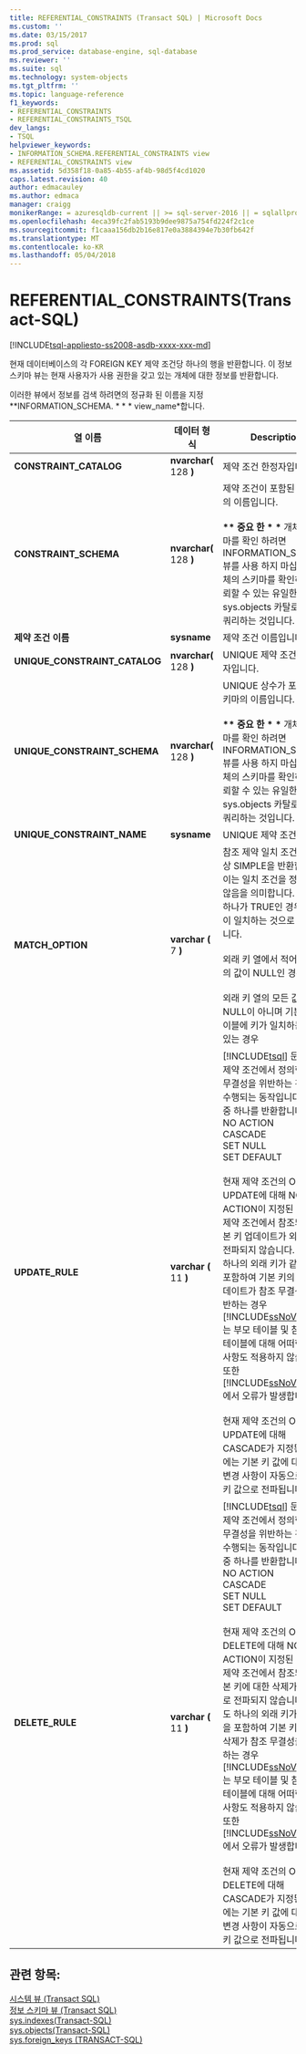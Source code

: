 ```yaml
---
title: REFERENTIAL_CONSTRAINTS (Transact SQL) | Microsoft Docs
ms.custom: ''
ms.date: 03/15/2017
ms.prod: sql
ms.prod_service: database-engine, sql-database
ms.reviewer: ''
ms.suite: sql
ms.technology: system-objects
ms.tgt_pltfrm: ''
ms.topic: language-reference
f1_keywords:
- REFERENTIAL_CONSTRAINTS
- REFERENTIAL_CONSTRAINTS_TSQL
dev_langs:
- TSQL
helpviewer_keywords:
- INFORMATION_SCHEMA.REFERENTIAL_CONSTRAINTS view
- REFERENTIAL_CONSTRAINTS view
ms.assetid: 5d358f18-0a85-4b55-af4b-98d5f4cd1020
caps.latest.revision: 40
author: edmacauley
ms.author: edmaca
manager: craigg
monikerRange: = azuresqldb-current || >= sql-server-2016 || = sqlallproducts-allversions
ms.openlocfilehash: 4eca39fc2fab5193b9dee9875a754fd224f2c1ce
ms.sourcegitcommit: f1caaa156db2b16e817e0a3884394e7b30fb642f
ms.translationtype: MT
ms.contentlocale: ko-KR
ms.lasthandoff: 05/04/2018
---
```

# <a name="referentialconstraints-transact-sql"></a>REFERENTIAL_CONSTRAINTS(Transact-SQL)
[!INCLUDE[tsql-appliesto-ss2008-asdb-xxxx-xxx-md](../../includes/tsql-appliesto-ss2008-asdb-xxxx-xxx-md.md)]

  현재 데이터베이스의 각 FOREIGN KEY 제약 조건당 하나의 행을 반환합니다. 이 정보 스키마 뷰는 현재 사용자가 사용 권한을 갖고 있는 개체에 대한 정보를 반환합니다.  
  
 이러한 뷰에서 정보를 검색 하려면의 정규화 된 이름을 지정 **INFORMATION_SCHEMA. * * * view_name*합니다.  
  
|열 이름|데이터 형식|Description|  
|-----------------|---------------|-----------------|  
|**CONSTRAINT_CATALOG**|**nvarchar(** 128 **)**|제약 조건 한정자입니다.|  
|**CONSTRAINT_SCHEMA**|**nvarchar(** 128 **)**|제약 조건이 포함된 스키마의 이름입니다.<br /><br /> **\*\* 중요 한 \* \***  개체의 스키마를 확인 하려면 INFORMATION_SCHEMA 뷰를 사용 하지 마십시오. 개체의 스키마를 확인하는 신뢰할 수 있는 유일한 방법은 sys.objects 카탈로그 뷰를 쿼리하는 것입니다.|  
|**제약 조건 이름**|**sysname**|제약 조건 이름입니다.|  
|**UNIQUE_CONSTRAINT_CATALOG**|**nvarchar(** 128 **)**|UNIQUE 제약 조건의 한정자입니다.|  
|**UNIQUE_CONSTRAINT_SCHEMA**|**nvarchar(** 128 **)**|UNIQUE 상수가 포함된 스키마의 이름입니다.<br /><br /> **\*\* 중요 한 \* \***  개체의 스키마를 확인 하려면 INFORMATION_SCHEMA 뷰를 사용 하지 마십시오. 개체의 스키마를 확인하는 신뢰할 수 있는 유일한 방법은 sys.objects 카탈로그 뷰를 쿼리하는 것입니다.|  
|**UNIQUE_CONSTRAINT_NAME**|**sysname**|UNIQUE 제약 조건입니다.|  
|**MATCH_OPTION**|**varchar (** 7 **)**|참조 제약 일치 조건이며 항상 SIMPLE을 반환합니다. 이는 일치 조건을 정의하지 않음을 의미합니다. 다음 중 하나가 TRUE인 경우에 조건이 일치하는 것으로 간주됩니다.<br /><br /> 외래 키 열에서 적어도 하나의 값이 NULL인 경우<br /><br /> 외래 키 열의 모든 값이 NULL이 아니며 기본 키 테이블에 키가 일치하는 행이 있는 경우|  
|**UPDATE_RULE**|**varchar (** 11 **)**|[!INCLUDE[tsql](../../includes/tsql-md.md)] 문이 현재 제약 조건에서 정의한 참조 무결성을 위반하는 경우에 수행되는 동작입니다. 다음 중 하나를 반환합니다. <br />NO ACTION<br />CASCADE<br />SET NULL<br />SET DEFAULT<br /><br /> 현재 제약 조건의 ON UPDATE에 대해 NO ACTION이 지정된 경우에는 제약 조건에서 참조되는 기본 키 업데이트가 외래 키로 전파되지 않습니다. 적어도 하나의 외래 키가 같은 값을 포함하여 기본 키의 해당 업데이트가 참조 무결성을 위반하는 경우 [!INCLUDE[ssNoVersion](../../includes/ssnoversion-md.md)]는 부모 테이블 및 참조하는 테이블에 대해 어떠한 변경 사항도 적용하지 않습니다. 또한 [!INCLUDE[ssNoVersion](../../includes/ssnoversion-md.md)]에서 오류가 발생합니다.<br /><br /> 현재 제약 조건의 ON UPDATE에 대해 CASCADE가 지정된 경우에는 기본 키 값에 대한 모든 변경 사항이 자동으로 외래 키 값으로 전파됩니다.|  
|**DELETE_RULE**|**varchar (** 11 **)**|[!INCLUDE[tsql](../../includes/tsql-md.md)] 문이 현재 제약 조건에서 정의한 참조 무결성을 위반하는 경우에 수행되는 동작입니다. 다음 중 하나를 반환합니다. <br />NO ACTION<br />CASCADE<br />SET NULL<br />SET DEFAULT<br /><br /> 현재 제약 조건의 ON DELETE에 대해 NO ACTION이 지정된 경우에는 제약 조건에서 참조되는 기본 키에 대한 삭제가 외래 키로 전파되지 않습니다. 적어도 하나의 외래 키가 같은 값을 포함하여 기본 키의 해당 삭제가 참조 무결성을 위반하는 경우 [!INCLUDE[ssNoVersion](../../includes/ssnoversion-md.md)]는 부모 테이블 및 참조하는 테이블에 대해 어떠한 변경 사항도 적용하지 않습니다. 또한 [!INCLUDE[ssNoVersion](../../includes/ssnoversion-md.md)]에서 오류가 발생합니다.<br /><br /> 현재 제약 조건의 ON DELETE에 대해 CASCADE가 지정된 경우에는 기본 키 값에 대한 모든 변경 사항이 자동으로 외래 키 값으로 전파됩니다.|  
  
## <a name="see-also"></a>관련 항목:  
 [시스템 뷰 &#40;Transact SQL&#41;](http://msdn.microsoft.com/library/35a6161d-7f43-4e00-bcd3-3091f2015e90)   
 [정보 스키마 뷰 &#40;Transact SQL&#41;](~/relational-databases/system-information-schema-views/system-information-schema-views-transact-sql.md)   
 [sys.indexes&#40;Transact-SQL&#41;](../../relational-databases/system-catalog-views/sys-indexes-transact-sql.md)   
 [sys.objects&#40;Transact-SQL&#41;](../../relational-databases/system-catalog-views/sys-objects-transact-sql.md)   
 [sys.foreign_keys &#40;TRANSACT-SQL&#41;](../../relational-databases/system-catalog-views/sys-foreign-keys-transact-sql.md)  
  
  
